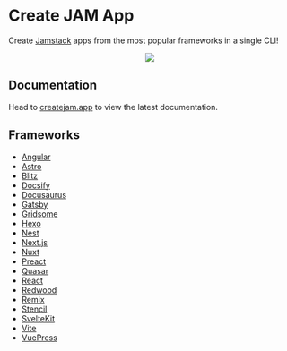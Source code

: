 # Create JAM App

Create [Jamstack](https://jamstack.org) apps from the most popular frameworks in a single CLI!

<p align="center"><img src="/img/demo.gif?raw=true"/></p>

## Documentation

Head to [createjam.app](https://createjam.app/) to view the latest documentation.

## Frameworks

- [Angular](https://createjam.app/frameworks?id=angular)
- [Astro](https://createjam.app/frameworks?id=astro)
- [Blitz](https://createjam.app/frameworks?id=blitz)
- [Docsify](https://createjam.app/frameworks?id=docsify)
- [Docusaurus](https://createjam.app/frameworks?id=docusaurus)
- [Gatsby](https://createjam.app/frameworks?id=gatsby)
- [Gridsome](https://createjam.app/frameworks?id=gridsome)
- [Hexo](https://createjam.app/frameworks?id=hexo)
- [Nest](https://createjam.app/frameworks?id=nest)
- [Next.js](https://createjam.app/frameworks?id=nextjs)
- [Nuxt](https://createjam.app/frameworks?id=nuxt)
- [Preact](https://createjam.app/frameworks?id=preact)
- [Quasar](https://createjam.app/frameworks?id=quasar)
- [React](https://createjam.app/frameworks?id=react)
- [Redwood](https://createjam.app/frameworks?id=redwood)
- [Remix](https://createjam.app/frameworks?id=remix)
- [Stencil](https://createjam.app/frameworks?id=stencil)
- [SvelteKit](https://createjam.app/frameworks?id=sveltekit)
- [Vite](https://createjam.app/frameworks?id=vite)
- [VuePress](https://createjam.app/frameworks?id=vuepress)
